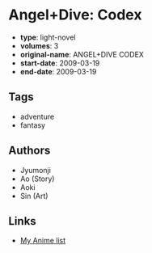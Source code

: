 # Angel+Dive: Codex

-   **type**: light-novel
-   **volumes**: 3
-   **original-name**: ANGEL+DIVE CODEX
-   **start-date**: 2009-03-19
-   **end-date**: 2009-03-19

## Tags

-   adventure
-   fantasy

## Authors

-   Jyumonji
-   Ao (Story)
-   Aoki
-   Sin (Art)

## Links

-   [My Anime list](https://myanimelist.net/manga/78271/Angel_Dive__Codex)
